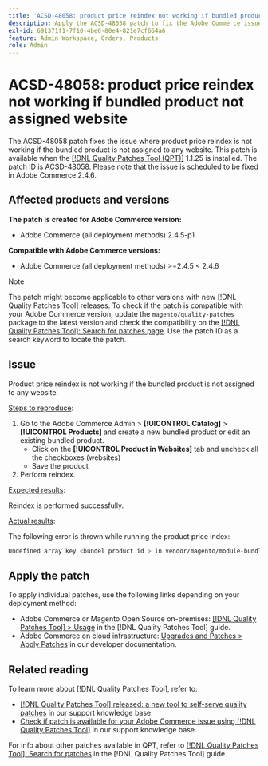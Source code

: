 ```yaml
---
title: 'ACSD-48058: product price reindex not working if bundled product not assigned website'
description: Apply the ACSD-48058 patch to fix the Adobe Commerce issue where product price reindex is not working if the bundled product is not assigned to any website.
exl-id: 691371f1-7f10-4be6-80e4-821e7cf664a6
feature: Admin Workspace, Orders, Products
role: Admin
---
```

# ACSD-48058: product price reindex not working if bundled product not assigned website

The ACSD-48058 patch fixes the issue where product price reindex is not working if the bundled product is not assigned to any website. This patch is available when the [[!DNL Quality Patches Tool (QPT)]](https://experienceleague.adobe.com/en/docs/commerce-knowledge-base/kb/announcements/commerce-announcements/magento-quality-patches-released-new-tool-to-self-serve-quality-patches) 1.1.25 is installed. The patch ID is ACSD-48058. Please note that the issue is scheduled to be fixed in Adobe Commerce 2.4.6.

## Affected products and versions

**The patch is created for Adobe Commerce version:**

* Adobe Commerce (all deployment methods) 2.4.5-p1

**Compatible with Adobe Commerce versions:**

* Adobe Commerce (all deployment methods) >=2.4.5 < 2.4.6

>[!NOTE]
>
>The patch might become applicable to other versions with new [!DNL Quality Patches Tool] releases. To check if the patch is compatible with your Adobe Commerce version, update the `magento/quality-patches` package to the latest version and check the compatibility on the [[!DNL Quality Patches Tool]: Search for patches page](https://experienceleague.adobe.com/tools/commerce-quality-patches/index.html). Use the patch ID as a search keyword to locate the patch.

## Issue

Product price reindex is not working if the bundled product is not assigned to any website.

<u>Steps to reproduce</u>:

1. Go to the Adobe Commerce Admin > **[!UICONTROL Catalog]** > **[!UICONTROL Products]** and create a new bundled product or edit an existing bundled product.
    * Click on the **[!UICONTROL Product in Websites]** tab and uncheck all the checkboxes (websites)
    * Save the product
1. Perform reindex.

<u>Expected results</u>:

Reindex is performed successfully.

<u>Actual results</u>:

The following error is thrown while running the product price index:

```bash
Undefined array key <bundel product id > in vendor/magento/module-bundle/Model/ResourceModel/Indexer/Price/DisabledProductOptionPriceModifier.php on line 117
```

## Apply the patch

To apply individual patches, use the following links depending on your deployment method:

* Adobe Commerce or Magento Open Source on-premises: [[!DNL Quality Patches Tool] > Usage](https://experienceleague.adobe.com/docs/commerce-operations/tools/quality-patches-tool/usage.html) in the [!DNL Quality Patches Tool] guide.
* Adobe Commerce on cloud infrastructure: [Upgrades and Patches > Apply Patches](https://devdocs.magento.com/cloud/project/project-patch.html) in our developer documentation.

## Related reading

To learn more about [!DNL Quality Patches Tool], refer to:

* [[!DNL Quality Patches Tool] released: a new tool to self-serve quality patches](https://experienceleague.adobe.com/en/docs/commerce-knowledge-base/kb/announcements/commerce-announcements/magento-quality-patches-released-new-tool-to-self-serve-quality-patches) in our support knowledge base.
* [Check if patch is available for your Adobe Commerce issue using [!DNL Quality Patches Tool]](/help/tools/quality-patches-tool/patches-available-in-qpt/check-patch-for-magento-issue-with-magento-quality-patches.md) in our support knowledge base.

For info about other patches available in QPT, refer to [[!DNL Quality Patches Tool]: Search for patches](https://experienceleague.adobe.com/tools/commerce-quality-patches/index.html) in the [!DNL Quality Patches Tool] guide.
